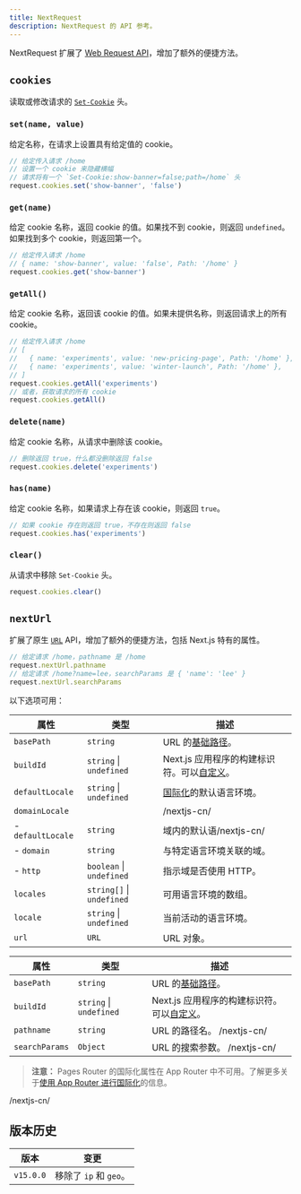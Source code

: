 ```yaml
---
title: NextRequest
description: NextRequest 的 API 参考。
---
```


NextRequest 扩展了 [Web Request API](https://developer.mozilla.org/docs/Web/API/Request)，增加了额外的便捷方法。

## `cookies`

读取或修改请求的 [`Set-Cookie`](https://developer.mozilla.org/docs/Web/HTTP/Headers/Set-Cookie) 头。

### `set(name, value)`

给定名称，在请求上设置具有给定值的 cookie。

```ts
// 给定传入请求 /home
// 设置一个 cookie 来隐藏横幅
// 请求将有一个 `Set-Cookie:show-banner=false;path=/home` 头
request.cookies.set('show-banner', 'false')
```

### `get(name)`

给定 cookie 名称，返回 cookie 的值。如果找不到 cookie，则返回 `undefined`。如果找到多个 cookie，则返回第一个。

```ts
// 给定传入请求 /home
// { name: 'show-banner', value: 'false', Path: '/home' }
request.cookies.get('show-banner')
```

### `getAll()`

给定 cookie 名称，返回该 cookie 的值。如果未提供名称，则返回请求上的所有 cookie。

```ts
// 给定传入请求 /home
// [
//   { name: 'experiments', value: 'new-pricing-page', Path: '/home' },
//   { name: 'experiments', value: 'winter-launch', Path: '/home' },
// ]
request.cookies.getAll('experiments')
// 或者，获取请求的所有 cookie
request.cookies.getAll()
```

### `delete(name)`

给定 cookie 名称，从请求中删除该 cookie。

```ts
// 删除返回 true，什么都没删除返回 false
request.cookies.delete('experiments')
```

### `has(name)`

给定 cookie 名称，如果请求上存在该 cookie，则返回 `true`。

```ts
// 如果 cookie 存在则返回 true，不存在则返回 false
request.cookies.has('experiments')
```

### `clear()`

从请求中移除 `Set-Cookie` 头。

```ts
request.cookies.clear()
```

## `nextUrl`

扩展了原生 [`URL`](https://developer.mozilla.org/docs/Web/API/URL) API，增加了额外的便捷方法，包括 Next.js 特有的属性。

```ts
// 给定请求 /home，pathname 是 /home
request.nextUrl.pathname
// 给定请求 /home?name=lee，searchParams 是 { 'name': 'lee' }
request.nextUrl.searchParams
```

以下选项可用：

<PagesOnly>

| 属性              | 类型                      | 描述                                                                                                               |
| ----------------- | ------------------------- | ------------------------------------------------------------------------------------------------------------------ |
| `basePath`        | `string`                  | URL 的[基础路径](/nextjs-cn/pages/api-reference/config/next-config-js/basePath)。                                  |
| `buildId`         | `string` \| `undefined`   | Next.js 应用程序的构建标识符。可以[自定义](/nextjs-cn/pages/api-reference/config/next-config-js/generateBuildId)。 |
| `defaultLocale`   | `string` \| `undefined`   | [国际化](/nextjs-cn/app/building-your-application/routing/internationalization)的默认语言环境。                    |
| `domainLocale`    |                           | /nextjs-cn/                                                                                                        |
| - `defaultLocale` | `string`                  | 域内的默认语/nextjs-cn/                                                                                            |
| - `domain`        | `string`                  | 与特定语言环境关联的域。                                                                                           |
| - `http`          | `boolean` \| `undefined`  | 指示域是否使用 HTTP。                                                                                              |
| `locales`         | `string[]` \| `undefined` | 可用语言环境的数组。                                                                                               |
| `locale`          | `string` \| `undefined`   | 当前活动的语言环境。                                                                                               |
| `url`             | `URL`                     | URL 对象。                                                                                                         |

</PagesOnly>

<AppOnly>

| 属性           | 类型                    | 描述                                                                                                             |
| -------------- | ----------------------- | ---------------------------------------------------------------------------------------------------------------- |
| `basePath`     | `string`                | URL 的[基础路径](/nextjs-cn/app/api-reference/config/next-config-js/basePath)。                                  |
| `buildId`      | `string` \| `undefined` | Next.js 应用程序的构建标识符。可以[自定义](/nextjs-cn/app/api-reference/config/next-config-js/generateBuildId)。 |
| `pathname`     | `string`                | URL 的路径名。 /nextjs-cn/                                                                                       |
| `searchParams` | `Object`                | URL 的搜索参数。 /nextjs-cn/                                                                                     |

> **注意：** Pages Router 的国际化属性在 App Router 中不可用。了解更多关于[使用 App Router 进行国际化](/nextjs-cn/app/building-your-application/routing/internationalization)的信息。

</AppOnly>/nextjs-cn/

## 版本历史

| 版本      | 变更                   |
| --------- | ---------------------- |
| `v15.0.0` | 移除了 `ip` 和 `geo`。 |
